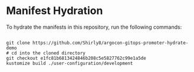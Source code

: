 
# Manifest Hydration

To hydrate the manifests in this repository, run the following commands:

```shell

git clone https://github.com/Shirly8/argocon-gitops-promoter-hydrate-demo
# cd into the cloned directory
git checkout e1fc81b6813424846b208c5e5827762c99e1a5de
kustomize build ./user-configuration/development
```